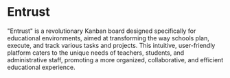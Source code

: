 # Entrust

"Entrust" is a revolutionary Kanban board designed specifically for educational environments, aimed at transforming the way schools plan, execute, and track various tasks and projects. This intuitive, user-friendly platform caters to the unique needs of teachers, students, and administrative staff, promoting a more organized, collaborative, and efficient educational experience.
